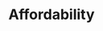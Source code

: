 ---
title: Affordability
embed: "https://player.vimeo.com/video/1063241267?badge=0&amp;autopause=0&amp;player_id=0&amp;app_id=58479"
vertical: true
---